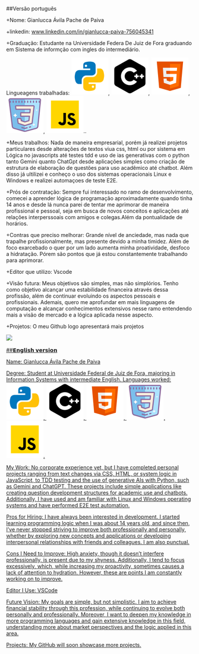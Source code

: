 ##Versão português

+Nome: Gianlucca Ávila Pache de Paiva

+linkedin: www.linkedin.com/in/gianlucca-paiva-756045341

+Graduação: Estudante na Universidade Federa De Juiz de Fora graduando em Sistema de informção com ingles do intermediário.

Lingueagens trabalhadas: 
![alt text](image.png), ![alt text](image-1.png), ![alt text](image-2.png), ![alt text](image-3.png), ![alt text](image-4.png)..

+Meus trabalhos: Nada de maneira empresarial, porém já realizei projetos particulares desde alterações de textos viua css, html ou por sistema em Lógica no javascripts até testes tdd e uso de ias generativas com o python tanto Gemini quanto ChatGpt desde aplicações simples como criação de estrutura de elaboração de questões para uso acadêmico até chatbot. Além disso já ultilizei e conheço o uso dos sistemas operacionais Linux e Windows e realizei automaçoes de teste E2E.

+Prós de contratação: Sempre fui interessado no ramo de desenvolvimento, comecei a aprender lógica de programação aproximadamente quando tinha 14 anos e desde lá nunca parei de tentar me aprimorar de maneira profissional e pessoal, seja em busca de novos conceitos e aplicações até relações interperssoais com amigos e colegas.Além da pontualidade de horários.

+Contras que preciso melhorar: Grande nível de anciedade, mas nada que trapalhe profissionalmente, mas presente devido a minha timidez. Além de foco exarcebado o quer por um lado aumenta minha proatividade, desfoco a hidratação. Pórem são pontos que já estou constantemente trabalhando para aprimorar.

+Editor que utilizo: Vscode

+Visão futura: Meus objetivos são simples, mas não simplórios. Tenho como objetivo alcançar uma estabilidade financeira através dessa profissão, além de continuar evoluindo os aspectos pessoais e profissionais. Ademais, quero me aprofundar em mais linguagens de computação e alcançar conhecimentos extensivos nesse ramo entendendo mais a visão de mercado e a lógica aplicada nesse aspecto.

+Projetos: O meu Github logo apresentará mais projetos

<div>
<a href="https://github.com/GianluccaPaiva">
<img loading="lazy" height="180em" src="https://github-readme-stats.vercel.app/api?username=GianluccaPaiva&show_icons=true&theme=dracula&include_all_commits=true&count_private=true"/>
</div>
  
##𝗘𝗻𝗴𝗹𝗶𝘀𝗵 𝘃𝗲𝗿𝘀𝗶𝗼𝗻

Name: Gianlucca Ávila Pache de Paiva

Degree: Student at Universidade Federal de Juiz de Fora, majoring in Information Systems with intermediate English.
Languages worked: 
![alt text](image.png), ![alt text](image-1.png), ![alt text](image-2.png), ![alt text](image-3.png), ![alt text](image-4.png).

My Work: No corporate experience yet, but I have completed personal projects ranging from text changes via CSS, HTML, or system logic in JavaScript, to TDD testing and the use of generative AIs with Python, such as Gemini and ChatGPT. These projects include simple applications like creating question development structures for academic use and chatbots. Additionally, I have used and am familiar with Linux and Windows operating systems and have performed E2E test automation.

Pros for Hiring: I have always been interested in development. I started learning programming logic when I was about 14 years old, and since then, I’ve never stopped striving to improve both professionally and personally, whether by exploring new concepts and applications or developing interpersonal relationships with friends and colleagues. I am also punctual.

Cons I Need to Improve: High anxiety, though it doesn’t interfere professionally, is present due to my shyness. Additionally, I tend to focus excessively, which, while increasing my proactivity, sometimes causes a lack of attention to hydration. However, these are points I am constantly working on to improve.

Editor I Use: VSCode

Future Vision: My goals are simple, but not simplistic. I aim to achieve financial stability through this profession, while continuing to evolve both personally and professionally. Moreover, I want to deepen my knowledge in more programming languages and gain extensive knowledge in this field, understanding more about market perspectives and the logic applied in this area.

Projects: My GitHub will soon showcase more projects.
